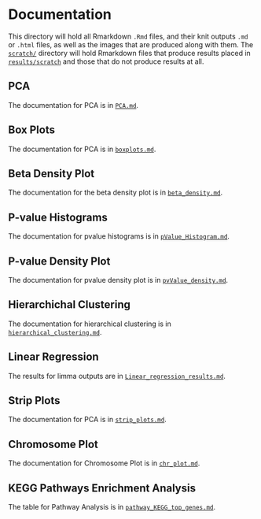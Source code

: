 # Documentation

This directory will hold all Rmarkdown `.Rmd` files, and their knit outputs `.md` or `.html` files, as well as the images that are produced along with them. The [`scratch/`](scratch/) directory will hold Rmarkdown files that produce results placed in [`results/scratch`](../results/scratch/) and those that do not produce results at all.

## PCA
The documentation for PCA is in [`PCA.md`](PCA.md).

## Box Plots
The documentation for PCA is in [`boxplots.md`](boxplots.md).

## Beta Density Plot
The documentation for the beta density plot is in [`beta_density.md`](beta_density.Rmd).

## P-value Histograms 
The documentation for pvalue histograms is in [`pValue_Histogram.md`](pValue_Histogram.md).

## P-value Density Plot 
The documentation for pvalue density plot is in [`pvValue_density.md`](pValue_density.md).

## Hierarchichal Clustering
The documentation for hierarchical clustering is in [`hierarchical_clustering.md`](hierarchical_clustering.md).

## Linear Regression 
The results for limma outputs are in [`Linear_regression_results.md`](Linear_regression_results.md).

## Strip Plots
The documentation for PCA is in [`strip_plots.md`](strip_plots.md).

## Chromosome Plot
The documentation for Chromosome Plot is in [`chr_plot.md`](chr_plot.md).

## KEGG Pathways Enrichment Analysis
The table for Pathway Analysis is in [`pathway_KEGG_top_genes.md`](pathway_KEGG_top_genes.md).

